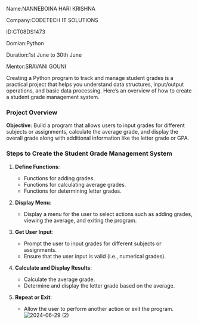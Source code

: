 Name:NANNEBOINA HARI KRISHNA  

Company:CODETECH IT SOLUTIONS

ID:CT08DS1473 

Domian:Python

Duration:1st June to 30th June 

Mentor:SRAVANI GOUNI

Creating a Python program to track and manage student grades is a practical project that helps you understand data structures, input/output operations, and basic data processing. Here’s an overview of how to create a student grade management system.

### Project Overview

**Objective**: Build a program that allows users to input grades for different subjects or assignments, calculate the average grade, and display the overall grade along with additional information like the letter grade or GPA.

### Steps to Create the Student Grade Management System

1. **Define Functions**:
    - Functions for adding grades.
    - Functions for calculating average grades.
    - Functions for determining letter grades.

2. **Display Menu**:
    - Display a menu for the user to select actions such as adding grades, viewing the average, and exiting the program.

3. **Get User Input**:
    - Prompt the user to input grades for different subjects or assignments.
    - Ensure that the user input is valid (i.e., numerical grades).

4. **Calculate and Display Results**:
    - Calculate the average grade.
    - Determine and display the letter grade based on the average.

5. **Repeat or Exit**:
    - Allow the user to perform another action or exit the program.
![2024-06-29 (2)](https://github.com/harikrishna824/CODETECH-TASK-2/assets/171431660/2262dd60-96e6-4f93-9b6c-17d6e954d1d9)

